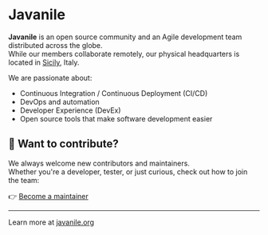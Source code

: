 # Javanile

**Javanile** is an open source community and an Agile development team distributed across the globe.  
While our members collaborate remotely, our physical headquarters is located in [Sicily](https://en.wikipedia.org/wiki/Sicily), Italy.

We are passionate about:
- Continuous Integration / Continuous Deployment (CI/CD)
- DevOps and automation
- Developer Experience (DevEx)
- Open source tools that make software development easier

## 🚀 Want to contribute?

We always welcome new contributors and maintainers.  
Whether you're a developer, tester, or just curious, check out how to join the team:

👉 [Become a maintainer](https://github.com/javanile/become-maintainer?tab=readme-ov-file)

---

Learn more at [javanile.org](https://javanile.org)
